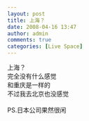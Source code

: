 ```yaml
---
layout: post
title: 上海？
date: 2008-04-16 13:47
author: admin
comments: true
categories: [Live Space]
---
```

上海？<br />完全没有什么感觉<br />和重庆是一样的<br />不过我去北京也没感觉<br /><br />PS.日本公司果然很闲<br />
